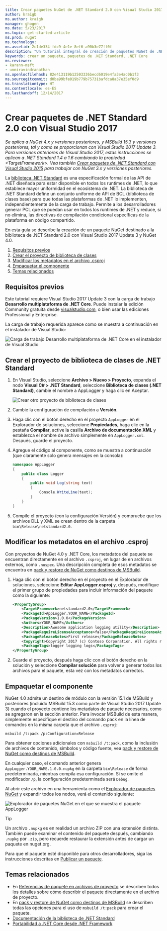 ```yaml
---
title: Crear paquetes NuGet de .NET Standard 2.0 con Visual Studio 2017 | Microsoft Docs
author: kraigb
ms.author: kraigb
manager: ghogen
ms.date: 5/23/2017
ms.topic: get-started-article
ms.prod: nuget
ms.technology: 
ms.assetid: 2c1de334-fdc9-4e1e-8ef6-a90b3e77ff0f
description: "Un tutorial integral de creación de paquetes NuGet de .NET Standard 2.0 mediante NuGet 4.x y Visual Studio 2017."
keywords: crear un paquete, paquetes de .NET Standard, .NET Core
ms.reviewer:
- karann-msft
- unniravindranathan
ms.openlocfilehash: 82e413119b12503336becd6019e4fa3e4ac0b1f3
ms.sourcegitcommit: d0ba99bfe019b779b75731bafdca8a37e35ef0d9
ms.translationtype: HT
ms.contentlocale: es-ES
ms.lasthandoff: 12/14/2017
---
```

# <a name="create-net-standard-20-packages-with-visual-studio-2017"></a>Crear paquetes de .NET Standard 2.0 con Visual Studio 2017

*Se aplica a NuGet 4.x y versiones posteriores, y MSBuild 15.3 y versiones posteriores, tal y como se proporcionan con Visual Studio 2017 Update 3. Para versiones anteriores de Visual Studio 2017, estas instrucciones se aplican a .NET Standard 1.4 a 1.6 cambiando la propiedad \<TargetFramework\>. Vea también [Crear paquetes de .NET Standard con Visual Studio 2015](../guides/create-net-standard-packages-vs2015.md) para trabajar con NuGet 3.x y versiones posteriores.*

La [biblioteca .NET Standard](https://docs.microsoft.com/dotnet/articles/standard/library) es una especificación formal de las API de .NET diseñada para estar disponible en todos los runtimes de .NET, lo que establece mayor uniformidad en el ecosistema de .NET. La biblioteca de .NET Standard define un conjunto uniforme de API de BCL (biblioteca de clases base) para que todas las plataformas de .NET lo implementen, independientemente de la carga de trabajo. Permite a los desarrolladores generar PCL que se puedan usar en todos los runtimes de .NET y reduce, si no elimina, las directivas de compilación condicional específicas de la plataforma en código compartido.

En esta guía se describe la creación de un paquete NuGet destinado a la biblioteca de .NET Standard 2.0 con Visual Studio 2017 Update 3 y NuGet 4.0.

1. [Requisitos previos](#pre-requisites)
1. [Crear el proyecto de biblioteca de clases](#create-the-netstandard-class-library-project)
1. [Modificar los metadatos en el archivo .csproj](#edit-metadata-in-the-csproj-file)
1. [Empaquetar el componente](#package-the-component)
1. [Temas relacionados](#related-topics)

## <a name="pre-requisites"></a>Requisitos previos

Este tutorial requiere Visual Studio 2017 Update 3 con la carga de trabajo **Desarrollo multiplataforma de .NET Core**. Puede instalar la edición Community gratuita desde [visualstudio.com](https://www.visualstudio.com/), o bien usar las ediciones Professional y Enterprise.

La carga de trabajo requerida aparece como se muestra a continuación en el instalador de Visual Studio:

![Carga de trabajo Desarrollo multiplataforma de .NET Core en el instalador de Visual Studio](media/NuGet4-01-Workload.png)

## <a name="create-the-net-standard-class-library-project"></a>Crear el proyecto de biblioteca de clases de .NET Standard

1. En Visual Studio, seleccione **Archivo > Nuevo > Proyecto**, expanda el nodo **Visual C# > .NET Standard**, seleccione **Biblioteca de clases (.NET Standard)**, cambie el nombre a AppLogger y haga clic en Aceptar.

    ![Crear otro proyecto de biblioteca de clases](media/NuGet4-02-NewProject.png)

1. Cambie la configuración de compilación a **Versión**.
1. Haga clic con el botón derecho en el proyecto `AppLogger` en el Explorador de soluciones, seleccione **Propiedades**, haga clic en la pestaña **Compilar**, active la casilla **Archivo de documentación XML** y establezca el nombre de archivo simplemente en `AppLogger.xml`. Después, guarde el proyecto.

1. Agregue el código al componente, como se muestra a continuación (que claramente solo genera mensajes en la consola):

    ```cs
    namespace AppLogger
    {
        public class Logger
        {
            public void Log(string text)
            {
                Console.WriteLine(text);
            }
        }
    }
    ```

1. Compile el proyecto (con la configuración Versión) y compruebe que los archivos DLL y XML se crean dentro de la carpeta `bin\Release\netstandard2.0`.

## <a name="edit-metadata-in-the-csproj-file"></a>Modificar los metadatos en el archivo .csproj

Con proyectos de NuGet 4.0 y .NET Core, los metadatos del paquete se encuentran directamente en el archivo `.csproj`, en lugar de en archivos externos, como `.nuspec`. Una descripción completa de esos metadatos se encuentra en [pack y restore de NuGet como destinos de MSBuild](../schema/msbuild-targets.md#pack-target).

1. Haga clic con el botón derecho en el proyecto en el Explorador de soluciones, seleccione **Editar AppLogger.csproj** y, después, modifique el primer grupo de propiedades para incluir información del paquete como la siguiente:

    ```xml
    <PropertyGroup>
        <TargetFramework>netstandard2.0</TargetFramework>
        <PackageId>AppLogger.YOUR_NAME</PackageId>
        <PackageVersion>1.0.0</PackageVersion>
        <Authors>YOUR_NAME</Authors>
        <Description>Awesome application logging utility</Description>
        <PackageRequireLicenseAcceptance>false</PackageRequireLicenseAcceptance>
        <PackageReleaseNotes>First release</PackageReleaseNotes>
        <Copyright>Copyright 2017 (c) Contoso Corporation. All rights reserved.</Copyright>
        <PackageTags>logger logging logs</PackageTags>
    </PropertyGroup>
    ```

1. Guarde el proyecto, después haga clic con el botón derecho en la solución y seleccione **Compilar solución** para volver a generar todos los archivos para el paquete, esta vez con los metadatos correctos.


## <a name="package-the-component"></a>Empaquetar el componente

NuGet 4.0 admite un destino de módulo con la versión 15.1 de MSBuild y posteriores (incluido MSBuild 15.3 como parte de Visual Studio 2017 Update 3) cuando el proyecto contiene los metadatos de paquete necesarios, como se agregaron en la sección anterior. Para invocar MSBuild de esta manera, simplemente especifique el destino del comando pack en la línea de comandos en la misma carpeta que el archivo `.csproj`:

    msbuild /t:pack /p:Configuration=Release

Para obtener opciones adicionales con `msbuild /t:pack`, como la inclusión de archivos de contenido, símbolos y código fuente, vea [pack y restore de NuGet como destinos de MSBuild](../schema/msbuild-targets.md#pack-target).

En cualquier caso, el comando anterior genera `AppLogger.YOUR_NAME.1.0.0.nupkg` en la carpeta `bin\Release` de forma predeterminada, mientras compila esa configuración. Si se omite el modificador `/p`, la configuración predeterminada será `Debug`. 

Al abrir este archivo en una herramienta como el [Explorador de paquetes NuGet](https://github.com/NuGetPackageExplorer/NuGetPackageExplorer) y expandir todos los nodos, verá el contenido siguiente:

![Explorador de paquetes NuGet en el que se muestra el paquete AppLogger](media/NuGet4-03-PackageExplorer.png)

> [!Tip]
> Un archivo `.nupkg` es en realidad un archivo ZIP con una extensión distinta. También puede examinar el contenido del paquete después, cambiando `.nupkg` por `.zip`, pero recuerde restaurar la extensión antes de cargar un paquete en nuget.org.

Para que el paquete esté disponible para otros desarrolladores, siga las instrucciones descritas en [Publicar un paquete](../create-packages/publish-a-package.md).

## <a name="related-topics"></a>Temas relacionados

- En [Referencias de paquete en archivos de proyecto](../consume-packages/package-references-in-project-files.md) se describen todos los detalles sobre cómo describir el paquete directamente en el archivo de proyecto.
- En [pack y restore de NuGet como destinos de MSBuild](../schema/msbuild-targets.md) se describen todas las opciones para el uso de `msbuild /t:pack` para crear el paquete.
- [Documentación de la biblioteca de .NET Standard](https://docs.microsoft.com/dotnet/articles/standard/library)
- [Portabilidad a .NET Core desde .NET Framework](https://docs.microsoft.com/dotnet/articles/core/porting/index)
